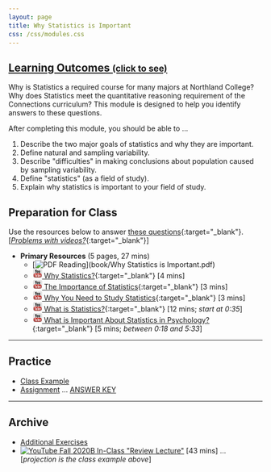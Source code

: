 ```yaml
---
layout: page
title: Why Statistics is Important
css: /css/modules.css
---
```


<div class="panel-group-ILOs">
  <div class="panel panel-default">
    <div class="panel-heading">
      <h2 class="panel-title">
        <a data-toggle="collapse" href="#ILOs">Learning Outcomes <small>(click to see)</small></a>
      </h2>
    </div>
    <div id="ILOs" class="panel-collapse collapse">
      <div class="panel-body">
Why is Statistics a required course for many majors at Northland College?  Why does Statistics meet the quantitative reasoning requirement of the Connections curriculum?  This module is designed to help you identify answers to these questions.

<p>After completing this module, you should be able to ...</p>

<ol>
  <li>Describe the two major goals of statistics and why they are important.</li>
  <li>Define natural and sampling variability.</li>
  <li>Describe "difficulties" in making conclusions about population caused by sampling variability.</li>
  <li>Define "statistics" (as a field of study).</li>
  <li>Explain why statistics is important to your field of study.</li>
</ol>
      </div>
    </div>
  </div>
</div>


## Preparation for Class

Use the resources below to answer [these questions](Prep/WhyStats){:target="_blank"}. [[*Problems with videos?*](../resources/FAQs/videos){:target="_blank"}]

* **Primary Resources** (5 pages, 27 mins)
  * [![PDF](../img/pdf.png) Reading](book/Why Statistics is Important.pdf)
  * [![YouTube Link](../img/youtube.png) Why Statistics?](https://www.youtube.com/watch?v=yxXsPc0bphQ){:target="_blank"} [4 mins]
  * [![YouTube Link](../img/youtube.png) The Importance of Statistics](https://www.youtube.com/watch?v=gOzlQ_EyJ0o){:target="_blank"} [3 mins]
  * [![YouTube Link](../img/youtube.png) Why You Need to Study Statistics](https://www.youtube.com/watch?v=wV0Ks7aS7YI){:target="_blank"} [3 mins]
  * [![YouTube Link](../img/youtube.png) What is Statistics?](https://www.youtube.com/watch?v=5YsiVJFSwGo){:target="_blank"} [12 mins; *start at 0:35*]
  * [![YouTube Link](../img/youtube.png) What is Important About Statistics in Psychology?](https://www.youtube.com/watch?v=yl_yuxHFIXc){:target="_blank"} [5 mins; *between 0:18 and 5:33*]

----

## Practice

* [Class Example](CE/WhyStats_CExmpl1)
* [Assignment](CE/WhyStats_CE1) ... [ANSWER KEY](CE/KEY_WhyStats_CE)

----

## Archive

* [Additional Exercises](CE/WhyStats_CE2)
* [![YouTube](../img/dhovid.png) Fall 2020B In-Class "Review Lecture"](https://youtu.be/vzj-EfLdrro) [43 mins] ... [*projection is the class example above*]

<!----
* [Class Lecture Slides](PPT/WhyStats_PPT.pptx)
--->

